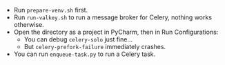 - Run `prepare-venv.sh` first.
- Run `run-valkey.sh` to run a message broker for Celery, nothing works otherwise.
- Open the directory as a project in PyCharm, then in Run Configurations:
  - You can debug `celery-solo` just fine...
  - But `celery-prefork-failure` immediately crashes.
- You can run `enqueue-task.py` to run a Celery task.
